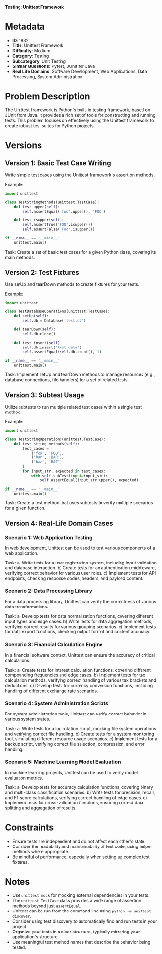 **Testing: Unittest Framework**

# Metadata

- **ID**: 1832
- **Title**: Unittest Framework
- **Difficulty**: Medium
- **Category**: Testing
- **Subcategory**: Unit Testing
- **Similar Questions**: Pytest, JUnit for Java
- **Real Life Domains**: Software Development, Web Applications, Data Processing, System Administration

# Problem Description

The Unittest framework is Python's built-in testing framework, based on JUnit from Java. It provides a rich set of tools for constructing and running tests. This problem focuses on effectively using the Unittest framework to create robust test suites for Python projects.

# Versions

## Version 1: Basic Test Case Writing

Write simple test cases using the Unittest framework's assertion methods.

Example:

```python
import unittest

class TestStringMethods(unittest.TestCase):
    def test_upper(self):
        self.assertEqual('foo'.upper(), 'FOO')

    def test_isupper(self):
        self.assertTrue('FOO'.isupper())
        self.assertFalse('Foo'.isupper())

if __name__ == '__main__':
    unittest.main()
```

Task: Create a set of basic test cases for a given Python class, covering its main methods.

## Version 2: Test Fixtures

Use setUp and tearDown methods to create fixtures for your tests.

Example:

```python
import unittest

class TestDatabaseOperations(unittest.TestCase):
    def setUp(self):
        self.db = Database('test.db')

    def tearDown(self):
        self.db.close()

    def test_insert(self):
        self.db.insert('test_data')
        self.assertEqual(self.db.count(), 1)

if __name__ == '__main__':
    unittest.main()
```

Task: Implement setUp and tearDown methods to manage resources (e.g., database connections, file handlers) for a set of related tests.

## Version 3: Subtest Usage

Utilize subtests to run multiple related test cases within a single test method.

Example:

```python
import unittest

class TestStringOperations(unittest.TestCase):
    def test_string_methods(self):
        test_cases = [
            ('foo', 'FOO'),
            ('bar', 'BAR'),
            ('baz', 'BAZ')
        ]
        for input_str, expected in test_cases:
            with self.subTest(input=input_str):
                self.assertEqual(input_str.upper(), expected)

if __name__ == '__main__':
    unittest.main()
```

Task: Create a test method that uses subtests to verify multiple scenarios for a given function.

## Version 4: Real-Life Domain Cases

### Scenario 1: Web Application Testing

In web development, Unittest can be used to test various components of a web application.

Task:
a) Write tests for a user registration system, including input validation and database interaction.
b) Create tests for an authentication middleware, verifying correct behavior for various user roles.
c) Implement tests for API endpoints, checking response codes, headers, and payload content.

### Scenario 2: Data Processing Library

For a data processing library, Unittest can verify the correctness of various data transformations.

Task:
a) Develop tests for data normalization functions, covering different input types and edge cases.
b) Write tests for data aggregation methods, verifying correct results for various grouping scenarios.
c) Implement tests for data export functions, checking output format and content accuracy.

### Scenario 3: Financial Calculation Engine

In a financial software context, Unittest can ensure the accuracy of critical calculations.

Task:
a) Create tests for interest calculation functions, covering different compounding frequencies and edge cases.
b) Implement tests for tax calculation methods, verifying correct handling of various tax brackets and deductions.
c) Develop tests for currency conversion functions, including handling of different exchange rate scenarios.

### Scenario 4: System Administration Scripts

For system administration tools, Unittest can verify correct behavior in various system states.

Task:
a) Write tests for a log rotation script, mocking file system operations and verifying correct file handling.
b) Create tests for a system monitoring tool, simulating different resource usage scenarios.
c) Implement tests for a backup script, verifying correct file selection, compression, and error handling.

### Scenario 5: Machine Learning Model Evaluation

In machine learning projects, Unittest can be used to verify model evaluation metrics.

Task:
a) Develop tests for accuracy calculation functions, covering binary and multi-class classification scenarios.
b) Write tests for precision, recall, and F1-score calculations, verifying correct handling of edge cases.
c) Implement tests for cross-validation functions, ensuring correct data splitting and aggregation of results.

# Constraints

- Ensure tests are independent and do not affect each other's state.
- Consider the readability and maintainability of test code, using helper methods where appropriate.
- Be mindful of performance, especially when setting up complex test fixtures.

# Notes

- Use `unittest.mock` for mocking external dependencies in your tests.
- The `unittest.TestCase` class provides a wide range of assertion methods beyond just `assertEqual`.
- Unittest can be run from the command line using `python -m unittest discover`.
- Consider using test discovery to automatically find and run tests in your project.
- Organize your tests in a clear structure, typically mirroring your application's structure.
- Use meaningful test method names that describe the behavior being tested.
